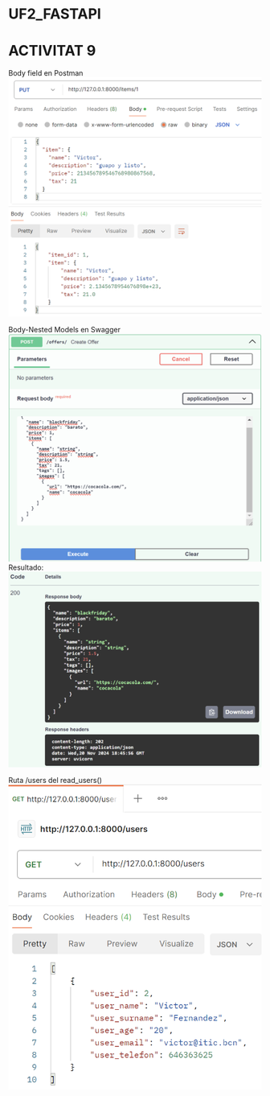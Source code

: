 # UF2_FASTAPI

# ACTIVITAT 9

Body field en Postman
![Body field en Postman](postman_bodyfield.png)

Body-Nested Models en Swagger
![Body-Nested Models en Swagger](swagger_body-nested_models.png)
Resultado:
![Body-Nested Models en Swagger](swaggerresultado_body-nested_models.png)

Ruta /users del read_users()
![Postman](image.png)